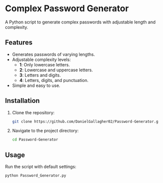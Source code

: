 # Complex Password Generator

A Python script to generate complex passwords with adjustable length and complexity.

## Features

- Generates passwords of varying lengths.
- Adjustable complexity levels:
  - **1**: Only lowercase letters.
  - **2**: Lowercase and uppercase letters.
  - **3**: Letters and digits.
  - **4**: Letters, digits, and punctuation.
- Simple and easy to use.

## Installation

1. Clone the repository:
    ```sh
    git clone https://github.com/DanielGallagher02/Password-Generator.git
    ```

2. Navigate to the project directory:
    ```sh
    cd Password-Generator
    ```

## Usage

Run the script with default settings:
```sh
python Password_Generator.py
